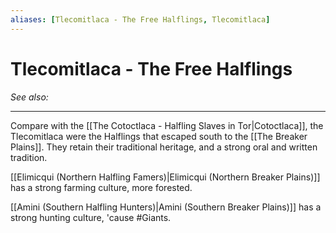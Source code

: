 ```yaml
---
aliases: [Tlecomitlaca - The Free Halflings, Tlecomitlaca]
---
```


# Tlecomitlaca - The Free Halflings
*See also:*
___
Compare with the [[The Cotoctlaca - Halfling Slaves in Tor|Cotoctlaca]], the Tlecomitlaca were the Halflings that escaped south to the [[The Breaker Plains]]. They retain their traditional heritage, and a strong oral and written tradition.

[[Elimicqui (Northern Halfling Famers)|Elimicqui (Northern Breaker Plains)]] has a strong farming culture, more forested.

[[Amini (Southern Halfling Hunters)|Amini (Southern Breaker Plains)]] has a strong hunting culture, 'cause #Giants. 